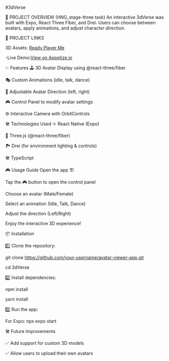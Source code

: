 #3dVerse

📌 PROJECT OVERVIEW (HNG_stage-three task)
An interactive 3dVerse was built with Expo, React Three Fiber, and Drei. Users can choose between avatars, apply animations, and adjust character direction.

🔗 PROJECT LINKS

3D Assets: [Ready Player Me](https://readyplayer.me/)

-Live Demo:[View on Appetize.io](https://appetize.io/app/b_pkhpzeth6see52ibjnsqle5fwe)

✨ Features
🕹 3D Avatar Display using @react-three/fiber

🎭 Custom Animations (idle, talk, dance)

🔄 Adjustable Avatar Direction (left, right)

🎮 Control Panel to modify avatar settings

⚙️ Interactive Camera with OrbitControls

🛠 Technologies Used
⚛️ React Native (Expo)

🎨 Three.js (@react-three/fiber)

🏞 Drei (for environment lighting & controls)

🛠 TypeScript

🎮 Usage Guide
Open the app 🏗

Tap the 🎮 button to open the control panel

Choose an avatar (Male/Female)

Select an animation (Idle, Talk, Dance)

Adjust the direction (Left/Right)

Enjoy the interactive 3D experience!

📦 Installation

1️⃣ Clone the repository:

git clone https://github.com/your-username/avatar-viewer-app.git

cd 3dVerse

2️⃣ Install dependencies:

npm install

yarn install

3️⃣ Run the app:

For Expo: npx expo start

🛠 Future Improvements

✅ Add support for custom 3D models

✅ Allow users to upload their own avatars
